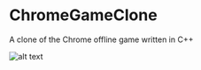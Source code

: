 # ChromeGameClone
A clone of the Chrome offline game written in C++

![alt text](https://github.com/spitomot/ChromeGameClone/blob/master/Capture.PNG)

